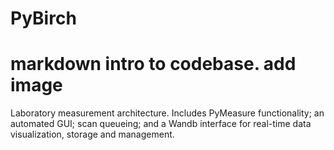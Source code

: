 # PyBirch
# markdown intro to codebase. add image
Laboratory measurement architecture. Includes PyMeasure functionality; an automated GUI; scan queueing; and a Wandb interface for real-time data visualization, storage and management.
